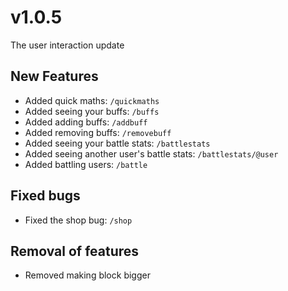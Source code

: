 # v1.0.5
The user interaction update
## New Features
- Added quick maths: `/quickmaths`
- Added seeing your buffs: `/buffs`
- Added adding buffs: `/addbuff`
- Added removing buffs: `/removebuff`
- Added seeing your battle stats: `/battlestats`
- Added seeing another user's battle stats: `/battlestats/@user`
- Added battling users: `/battle`

## Fixed bugs
- Fixed the shop bug: `/shop`

## Removal of features
- Removed making block bigger